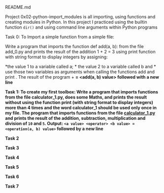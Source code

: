 README.md

Project 0x02-python-import_modules is all importing, using functions and creating modules in Python. In this project I practiced using the builtin function `dir()` and using command line arguments within Python programs



Task 0: To Import a simple function from a simple file:

Write a program that imports the function def add(a, b): from the file add_0.py and prints the result of the addition 1 + 2 = 3 using print function with string format to display integers by assigning:

*the value 1 to a variable called a; * the value 2 to a variable called b and  * use those two variables as arguments when calling the functions add and print . The result of the program  <a value> + <b value> = <add(a, b) value> followed with a new line

Task 1: To create my first toolbox: Write a program that imports functions from the file calculator_1.py, does some Maths, and prints the result without using the function print (with string format to display integers) more than 4 times and the word calculator_1 should be used only once in my file. The program that imports functions from the file [calculator_1.py](./1-calculator.py) and prints the result of the addition, subtraction, multiplication and division of `10` and `5`. Output: `<a value> <operator> <b value> = <operation(a, b) value>` followed by a new line

Task 2

Task 3

Task 4

Task 5

Task 6

Task 7


